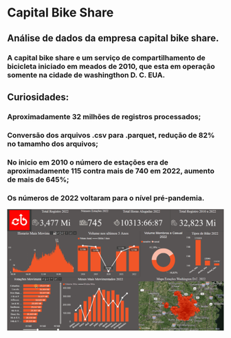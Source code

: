 # Capital Bike Share

## Análise de dados da empresa capital bike share.
### A capital bike share e um serviço de compartilhamento de bicicleta iniciado em meados de 2010, que esta em operação somente na cidade de washingthon D. C. EUA.

## Curiosidades:
### Aproximadamente 32 milhões de registros processados;
### Conversão dos arquivos .csv para .parquet, redução de 82% no tamamho dos arquivos;
### No inicio em 2010 o número de estações era de aproximadamente 115 contra mais de 740 em 2022, aumento de  mais de 645%;
### Os números de 2022 voltaram para o nível pré-pandemia.

![](https://github.com/tiagojti/Analise_de_Dados/blob/main/Capitalbikeshare/Imagens/capital%20bike%20share.gif)

